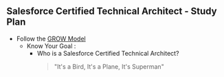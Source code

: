 ## Salesforce Certified Technical Architect - Study Plan

- Follow the [GROW Model](https://www.abc.net.au/everyday/four-steps-to-achieve-your-career-goals/12015872)
  - Know Your Goal :
    - Who is a Salesforce Certified Technical Architect?
       > "It's a Bird, It's a Plane, It's Superman"

